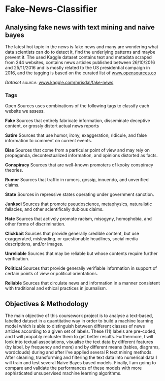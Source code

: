 # Fake-News-Classifier
## Analysing fake news with text mining and naive bayes

The latest hot topic in the news is fake news and many are wondering what data scientists can do to detect it,
find the underlying patterns and maybe prevent it. 
The used Kaggle dataset contains text and metadata scraped from 244 websites, 
contains news articles published between 26/10/2016 and 25/11/2016 and is mostly related 
to the US presidential campaign in 2016, and the tagging is based on the curated list of www.opensources.co

*Dataset source:* www.kaggle.com/mrisdal/fake-news

### Tags

Open Sources uses combinations of the following tags to classify each website we assess.

**Fake** Sources that entirely fabricate information, disseminate deceptive content, or grossly distort actual news reports

**Satire** Sources that use humor, irony, exaggeration, ridicule, and false information to comment on current events.

**Bias** Sources that come from a particular point of view and may rely on propaganda, decontextualized information, and opinions distorted as facts.

**Conspiracy** Sources that are well-known promoters of kooky conspiracy theories.

**Rumor** Sources that traffic in rumors, gossip, innuendo, and unverified claims.

**State** Sources in repressive states operating under government sanction.

**Junksci** Sources that promote pseudoscience, metaphysics, naturalistic fallacies, and other scientifically dubious claims.

**Hate** Sources that actively promote racism, misogyny, homophobia, and other forms of discrimination.

**Clickbait** Sources that provide generally credible content, but use exaggerated, misleading, or questionable headlines, social media descriptions, and/or images.

**Unreliable** Sources that may be reliable but whose contents require further verification.

**Political** Sources that provide generally verifiable information in support of certain points of view or political orientations.

**Reliable** Sources that circulate news and information in a manner consistent with traditional and ethical practices in journalism.

## Objectives & Methodology

The main objective of this coursework project is to analyse a text-based, labelled dataset in a quantitative way in order to build a machine learning model which is able to distinguish between different classes of news articles according to a given set of labels. These (11) labels are pre-coded, and I will propably recluster them to get better results. Furthermore, I will look into textual associations, visualise the text data by different features (by label, by frequency and more) and by different means (tables, diagrams, wordclouds) during and after I've applied several R text mining methods. After cleaning, transforming and filtering the text data into numerical data I will train and test several Naive Bayes based models. Finally, I am going to compare and validate the performances of these models with more sophisticated unsupervised machine learning algorithms.
